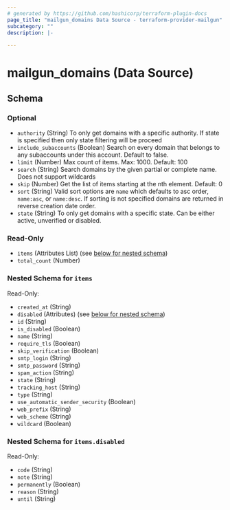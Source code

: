 ```yaml
---
# generated by https://github.com/hashicorp/terraform-plugin-docs
page_title: "mailgun_domains Data Source - terraform-provider-mailgun"
subcategory: ""
description: |-
  
---
```


# mailgun_domains (Data Source)





<!-- schema generated by tfplugindocs -->
## Schema

### Optional

- `authority` (String) To only get domains with a specific authority. If state is specified then only state filtering will be proceed
- `include_subaccounts` (Boolean) Search on every domain that belongs to any subaccounts under this account. Default to false.
- `limit` (Number) Max count of items. Max: 1000. Default: 100
- `search` (String) Search domains by the given partial or complete name. Does not support wildcards
- `skip` (Number) Get the list of items starting at the nth element. Default: 0
- `sort` (String) Valid sort options are `name` which defaults to asc order, `name:asc`, or `name:desc`. If sorting is not specified domains are returned in reverse creation date order.
- `state` (String) To only get domains with a specific state. Can be either active, unverified or disabled.

### Read-Only

- `items` (Attributes List) (see [below for nested schema](#nestedatt--items))
- `total_count` (Number)

<a id="nestedatt--items"></a>
### Nested Schema for `items`

Read-Only:

- `created_at` (String)
- `disabled` (Attributes) (see [below for nested schema](#nestedatt--items--disabled))
- `id` (String)
- `is_disabled` (Boolean)
- `name` (String)
- `require_tls` (Boolean)
- `skip_verification` (Boolean)
- `smtp_login` (String)
- `smtp_password` (String)
- `spam_action` (String)
- `state` (String)
- `tracking_host` (String)
- `type` (String)
- `use_automatic_sender_security` (Boolean)
- `web_prefix` (String)
- `web_scheme` (String)
- `wildcard` (Boolean)

<a id="nestedatt--items--disabled"></a>
### Nested Schema for `items.disabled`

Read-Only:

- `code` (String)
- `note` (String)
- `permanently` (Boolean)
- `reason` (String)
- `until` (String)

